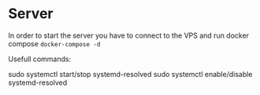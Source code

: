 # Server

In order to start the server you have to connect to the VPS
and run docker compose `docker-compose -d`


Usefull commands:

sudo systemctl start/stop systemd-resolved
sudo systemctl enable/disable systemd-resolved
